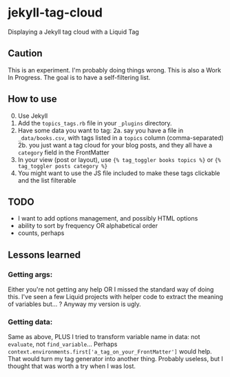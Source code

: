 # jekyll-tag-cloud
Displaying a Jekyll tag cloud with a Liquid Tag

## Caution
This is an experiment. I'm probably doing things wrong. 
This is also a Work In Progress. The goal is to have a self-filtering list.

## How to use
0. Use Jekyll
1. Add the `topics_tags.rb` file in your `_plugins` directory.
2. Have some data you want to tag:
  2a. say you have a file in `_data/books.csv`, with tags listed in a `topics` column (comma-separated)
  2b. you just want a tag cloud for your blog posts, and they all have a `category` field in the FrontMatter
3. In your view (post or layout), use `{% tag_toggler books topics %}` or `{% tag_toggler posts category %}`
4. You might want to use the JS file included to make these tags clickable and the list filterable

## TODO
- I want to add options management, and possibly HTML options
- ability to sort by frequency OR alphabetical order
- counts, perhaps

## Lessons learned
### Getting args:
Either you're not getting any help OR I missed the standard way of doing this.
I've seen a few Liquid projects with helper code to extract the meaning of variables but... ?
Anyway my version is ugly.

### Getting data:
Same as above, PLUS I tried to transform variable name in data: not `evaluate`, not `find_variable`...
Perhaps `context.environments.first['a_tag_on_your_FrontMatter']` would help.
That would turn my tag generator into another thing.
Probably useless, but I thought that was worth a try when I was lost.
